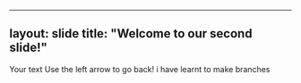 
---
layout: slide
title: "Welcome to our second slide!"
---
Your text
Use the left arrow to go back!
i have learnt to make branches

